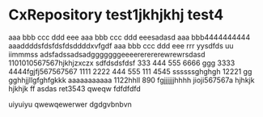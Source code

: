 # CxRepository test1jkhjkhj test4
aaa bbb ccc ddd eee
aaa bbb ccc ddd eeesadasd
aaa bbb4444444444
aaaddddsfdsfdsfdsddddxvfgdf
aaa bbb ccc ddd eee rrr yysdfds uu iimmmss
adsfadssadsadgggggggeeeererererewrewrsdasd
1101010567567hjkhjzxczx
sdfdsdsfdsf
333 444 555 6666 ggg
3333 4444fgjfj567567567
1111 2222
444 555
111 4545
ssssssghghgh
12221
gg
gghhjjllgfghfgkkk
aaaaaaaaaaa
1122hhll
890
fgjjjjjjhhhh
jioji567567a
hjhkjk
hjkhjk
ff
asdas
ret3543
qweqw   fdfdfdfd

uiyuiyu
qwewqewerwer dgdgvbnbvn

